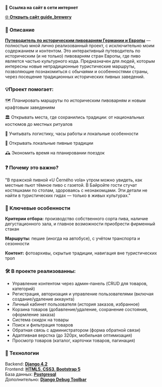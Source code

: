 🔗 **Ссылка на сайт в сети интернет**

[🌐 **Открыть сайт guide_brewery**](https://guide-brewery.ru/)  

### 📝 **Описание** 

<u>**Путеводитель по историческим пивоварням Германии и Европы**</u> — полностью мной лично реализованный проект, с исключительно моим содержанием и контентом. Это интерактивный путеводитель по историческим (и не только) пивоварням стран Европы, где пиво является частью культурного кода. Предназначен для людей, которым интересны новые нетрадиционные туристические маршруты, позволяющие познакомиться с обычаями и особенностями страны, через посещение традиционных исторических пивных заведений.

### 💡Проект помогает:  
🗺️ Планировать маршруты по историческим пивоварням и новым крафтовым заведениям

🏛️ Открывать места, где сохранились традиции: от национальных костюмов до местных ритуалов

🚆 Учитывать логистику, часы работы и локальные особенности  

🍺 Открывать локальные пивные традиции  

🕰️ Экономить время на планировании поездок

### ❓ Почему это важно?

"В пражской пивной «U Černého vola» утром можно увидеть, как местные пьют тёмное пиво с газетой. В Байройте гости стучат костяшками по столам, здороваясь с незнакомцами. Эти детали не найти в туристических гидах — только в живых культурах."

### 🔑 Ключевые особенности  
**Критерии отбора:** производство собственного сорта пива, наличие дегустационного зала, и главное возможности приобрести фирменный стакан

**Маршруты:** пешие (иногда на автобусе), с учётом транспорта и сезонности

**Контент:** фотоархивы, скрытые традиции, навигация вне туристических троп

### 🛠️ В проекте реализованны:
- Управление контентом через админ-панель (CRUD для товаров, категорий)  
- Регистрация, авторизация и управление пользователями (включая создание/удаление аккаунта)  
- Личный кабинет пользователя (история заказов, избранное)  
- Корзина товаров (добавление/удаление, сохранение состояния, оформление заказа)  
- Система скидок на товары  
- Поиск и фильтрация товаров  
- Обратная связь с администратором (форма обратной связи)  
- Адаптивная верстка (до 320px, мобильная оптимизация)  
- Просмотр товаров (каталог, карточки товаров, пагинация)
   
### 🔧 Технологии  
Backend: <u>**Django 4.2**</u>  
Frontend: <u>**HTML5, CSS3, Bootstrap 5**</u>  
База данных: <u>**Postgresql**</u>  
Дополнительно: <u>**Django Debug Toolbar**</u>  
